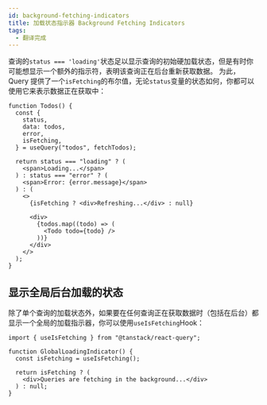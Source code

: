 ```yaml
---
id: background-fetching-indicators
title: 加载状态指示器 Background Fetching Indicators
tags:
  - 翻译完成
---
```


查询的`status === 'loading'`状态足以显示查询的初始硬加载状态，但是有时你可能想显示一个额外的指示符，表明该查询正在后台重新获取数据。
为此，Query 提供了一个`isFetching`的布尔值，无论`status`变量的状态如何，你都可以使用它来表示数据正在获取中：

```tsx
function Todos() {
  const {
    status,
    data: todos,
    error,
    isFetching,
  } = useQuery("todos", fetchTodos);

  return status === "loading" ? (
    <span>Loading...</span>
  ) : status === "error" ? (
    <span>Error: {error.message}</span>
  ) : (
    <>
      {isFetching ? <div>Refreshing...</div> : null}

      <div>
        {todos.map((todo) => (
          <Todo todo={todo} />
        ))}
      </div>
    </>
  );
}
```

## 显示全局后台加载的状态

除了单个查询的加载状态外，如果要在任何查询正在获取数据时（包括在后台）都显示一个全局的加载指示器，你可以使用`useIsFetching`Hook：

```tsx
import { useIsFetching } from "@tanstack/react-query";

function GlobalLoadingIndicator() {
  const isFetching = useIsFetching();

  return isFetching ? (
    <div>Queries are fetching in the background...</div>
  ) : null;
}
```
